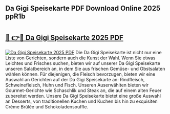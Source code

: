 ## Da Gigi Speisekarte PDF Download Online 2025 ppR1b

# <h2><a href="http://gc5vxa.nevu.top/?p=Da+Gigi+Speisekarte">🔗 👉🔴 Da Gigi Speisekarte 2025 PDF</a></h2>

[![Da Gigi Speisekarte 2025 PDF](https://i.imgur.com/dBaPXMq.png)](http://gc5vxa.nevu.top/?p=Da+Gigi+Speisekarte)
Die Da Gigi Speisekarte ist nicht nur eine Liste von Gerichten, sondern auch die Kunst der Wahl. Wenn Sie etwas Leichtes und Frisches suchen, bieten wir auf unserer Da Gigi Speisekarte unseren Salatbereich an, in dem Sie aus frischen Gemüse- und Obstsalaten wählen können. Für diejenigen, die Fleisch bevorzugen, bieten wir eine Auswahl an Gerichten auf der Da Gigi Speisekarte an: Rindfleisch, Schweinefleisch, Huhn und Fisch. Unseren Auserwählten bieten wir Gourmet-Gerichte wie Schaschlik und Steak an, die auf einem alten Feuer zubereitet werden. Unsere Da Gigi Speisekarte bietet eine große Auswahl an Desserts, von traditionellen Kuchen und Kuchen bis hin zu exquisiten Crème Brûlée und Schokoladensouffle.
